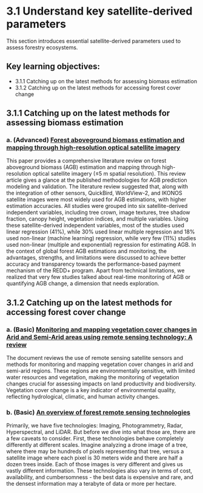# 3.1 Understand key satellite-derived parameters
This section introduces essential satellite-derived parameters used to assess forestry ecosystems.

## Key learning objectives:
  - 3.1.1 Catching up on the latest methods for assessing biomass estimation
  - 3.1.2 Catching up on the latest methods for accessing forest cover change

## 3.1.1 Catching up on the latest methods for assessing biomass estimation
### a. (Advanced) [Forest aboveground biomass estimation and mapping through high-resolution optical satellite imagery](https://www.mdpi.com/1999-4907/12/7/914)
This paper provides a comprehensive literature review on forest aboveground biomass (AGB) estimation and mapping through high-resolution optical satellite imagery (≤5 m spatial resolution). This review article gives a glance at the published methodologies for AGB prediction modeling and validation. The literature review suggested that, along with the integration of other sensors, QuickBird, WorldView-2, and IKONOS satellite images were most widely used for AGB estimations, with higher estimation accuracies. All studies were grouped into six satellite-derived independent variables, including tree crown, image textures, tree shadow fraction, canopy height, vegetation indices, and multiple variables. Using these satellite-derived independent variables, most of the studies used linear regression (41%), while 30% used linear multiple regression and 18% used non-linear (machine learning) regression, while very few (11%) studies used non-linear (multiple and exponential) regression for estimating AGB. In the context of global forest AGB estimations and monitoring, the advantages, strengths, and limitations were discussed to achieve better accuracy and transparency towards the performance-based payment mechanism of the REDD+ program. Apart from technical limitations, we realized that very few studies talked about real-time monitoring of AGB or quantifying AGB change, a dimension that needs exploration.

## 3.1.2 Catching up on the latest methods for accessing forest cover change

### a. (Basic) [Monitoring and mapping vegetation cover changes in Arid and Semi-Arid areas using remote sensing technology: A review](https://www.mdpi.com/2072-4292/14/20/5143)
The document reviews the use of remote sensing satellite sensors and methods for monitoring and mapping vegetation cover changes in arid and semi-arid regions. These regions are environmentally sensitive, with limited water resources and vegetation, making the monitoring of vegetation changes crucial for assessing impacts on land productivity and biodiversity. Vegetation cover change is a key indicator of environmental quality, reflecting hydrological, climatic, and human activity changes.

### b. (Basic) [An overview of forest remote sensing technologies](https://www.linkedin.com/pulse/overview-forest-remote-sensing-technologies-elias-ayrey-phd-)
Primarily, we have five technologies: Imaging, Photogrammetry, Radar, Hyperspectral, and LiDAR. But before we dive into what those are, there are a few caveats to consider. First, these technologies behave completely differently at different scales. Imagine analyzing a drone image of a tree, where there may be hundreds of pixels representing that tree, versus a satellite image where each pixel is 30 meters wide and there are half a dozen trees inside. Each of those images is very different and gives us vastly different information. These technologies also vary in terms of cost, availability, and cumbersomness - the best data is expensive and rare, and the densest information may a terabyte of data or more per hectare.


```python

```
